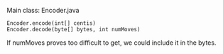 Main class: Encoder.java


```
Encoder.encode(int[] centis)
Encoder.decode(byte[] bytes, int numMoves)
```

If numMoves proves too difficult to get, we could include it in the bytes.

